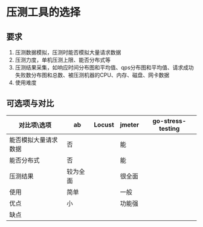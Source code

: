 # 压测工具的选择

## 要求

1. 压测数据模拟，压测时能否模拟大量请求数据
2. 压测力度，单机压测上限、能否分布式等
3. 压测结果采集，如响应时间分布图和平均值、qps分布图和平均值、请求成功失败数分布图和总数、被压测机器的CPU、内存、磁盘、网卡数据
4. 使用难度



## 可选项与对比

| 对比项\选项          | ab       | Locust | jmeter | go-stress-testing |
| -------------------- | -------- | ------ | ------ | ----------------- |
| 能否模拟大量请求数据 | 否       |        | 能     |                   |
| 能否分布式           | 否       |        | 能     |                   |
| 压测结果             | 较为全面 |        | 很全面 |                   |
| 使用                 | 简单     |        | 一般   |                   |
| 优点                 | 小       |        | 功能强 |                   |
| 缺点                 |          |        |        |                   |

